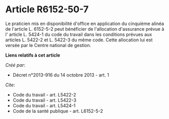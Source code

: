 # Article R6152-50-7

Le praticien mis en disponibilité d'office en application du cinquième alinéa de l'article L. 6152-5-2 peut bénéficier de
l'allocation d'assurance prévue à l'
article L. 5424-1 du code du travail 
dans les conditions prévues aux articles L. 5422-2 et L. 5422-3 du même code. Cette allocation lui est versée par le Centre
national de gestion.

**Liens relatifs à cet article**

_Créé par_:

  - Décret n°2013-916 du 14 octobre 2013 - art. 1

_Cite_:

  - Code du travail - art. L5422-2
  - Code du travail - art. L5422-3
  - Code du travail - art. L5424-1
  - Code de la santé publique - art. L6152-5-2
